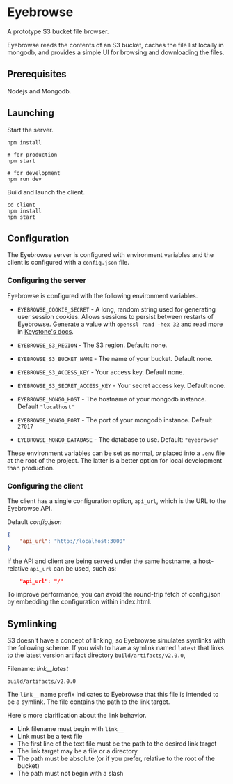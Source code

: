 Eyebrowse
=========

A prototype S3 bucket file browser.

Eyebrowse reads the contents of an S3 bucket, caches the file list locally in mongodb, and provides a simple UI for browsing and downloading the files.

## Prerequisites

Nodejs and Mongodb.

## Launching

Start the server.
```
npm install

# for production
npm start

# for development
npm run dev
```

Build and launch the client.

```
cd client
npm install
npm start
```

## Configuration

The Eyebrowse server is configured with environment variables and the client is configured with a `config.json` file.

### Configuring the server

Eyebrowse is configured with the following environment variables.

 - `EYEBROWSE_COOKIE_SECRET` - A long, random string used for generating user session cookies.  Allows sessions to persist between restarts of Eyebrowse.  Generate a value with `openssl rand -hex 32` and read more in [Keystone's docs](https://www.keystonejs.com/guides/production/#cookie-secret).

 - `EYEBROWSE_S3_REGION` - The S3 region. Default: none.
 - `EYEBROWSE_S3_BUCKET_NAME` - The name of your bucket. Default none.
 - `EYEBROWSE_S3_ACCESS_KEY` - Your access key. Default none.
 - `EYEBROWSE_S3_SECRET_ACCESS_KEY` - Your secret access key. Default none.

 - `EYEBROWSE_MONGO_HOST` - The hostname of your mongodb instance. Default `"localhost"`
 - `EYEBROWSE_MONGO_PORT` - The port of your mongodb instance. Default `27017`
 - `EYEBROWSE_MONGO_DATABASE` - The database to use.  Default: `"eyebrowse"`

These environment variables can be set as normal, _or_ placed into a `.env` file at the root of the project.  The latter is a better option for local development than production.

### Configuring the client

The client has a single configuration option, `api_url`, which is the URL to the Eyebrowse API.

Default *config.json*
```json
{
    "api_url": "http://localhost:3000"
}
```

If the API and client are being served under the same hostname, a host-relative `api_url` can be used, such as:

```json
    "api_url": "/"
```


To improve performance, you can avoid the round-trip fetch of config.json by embedding the configuration within index.html.

## Symlinking

S3 doesn't have a concept of linking, so Eyebrowse simulates symlinks with the following scheme.  If you wish to have a symlink named `latest` that links to the latest version artifact directory `build/artifacts/v2.0.0`, 

Filename: _link__latest_
```
build/artifacts/v2.0.0
```

The `link__` name prefix indicates to Eyebrowse that this file is intended to be a symlink.  The file contains the path to the link target.

Here's more clarification about the link behavior.

 - Link filename must begin with `link__`
 - Link must be a text file
 - The first line of the text file must be the path to the desired link target
 - The link target may be a file or a directory
 - The path must be absolute (or if you prefer, relative to the root of the bucket)
 - The path must not begin with a slash
